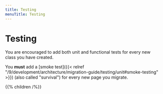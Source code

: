 ```yaml
---
title: Testing
menuTitle: Testing
---
```


# Testing

You are encouraged to add both unit and functional tests for every new class
you have created.

You **must** add a [smoke test]({{< relref "/9/development/architecture/migration-guide/testing/unit#smoke-testing" >}}) (also called "survival") for every new page you migrate.

{{% children /%}}
